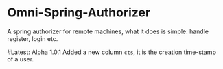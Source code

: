 # Omni-Spring-Authorizer
A spring authorizer for remote machines, what it does is simple: handle register, login etc.

#Latest: Alpha 1.0.1
Added a new column <code>cts</code>, it is the creation time-stamp of a user.
